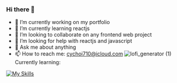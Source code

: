 ### Hi there 👋

<!--
**chanyangpraise/chanyangpraise** is a ✨ _special_ ✨ repository because its `README.md` (this file) appears on your GitHub profile.

Here are some ideas to get you started:
-->
- 🔭 I’m currently working on my portfolio
- 🌱 I’m currently learning reactjs
- 👯 I’m looking to collaborate on any frontend web project
- 🤔 I’m looking for help with reactjs and javascript
- 💬 Ask me about anything  
- 📫 How to reach me: cychoi710@icloud.com
![lofi_generator (1)](https://user-images.githubusercontent.com/103631638/210513557-da883be3-8c48-4d87-a352-7633e4619372.png)
Currently learning:

[![My Skills](https://skillicons.dev/icons?i=js,css,react,aws,nextjs)](https://skillicons.dev)
